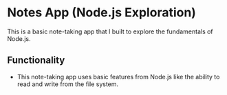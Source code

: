# Notes App (Node.js Exploration)

This is a basic note-taking app that I built to explore the fundamentals of Node.js.

## Functionality
* This note-taking app uses basic features from Node.js like the ability to read and write from the file system.
	
